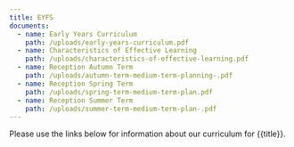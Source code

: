 ```yaml
---
title: EYFS
documents:
  - name: Early Years Curriculum
    path: /uploads/early-years-curriculum.pdf
  - name: Characteristics of Effective Learning
    path: /uploads/characteristics-of-effective-learning.pdf
  - name: Reception Autumn Term
    path: /uploads/autumn-term-medium-term-planning-.pdf
  - name: Reception Spring Term
    path: /uploads/spring-term-medium-term-plan.pdf
  - name: Reception Summer Term
    path: /uploads/summer-term-medium-term-plan-.pdf
---
```


Please use the links below for information about our curriculum for {{title}}.
